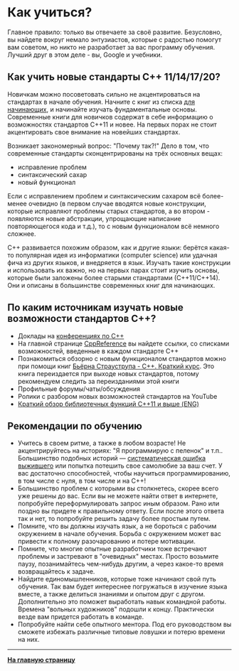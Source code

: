 # Как учиться?

Главное правило: только вы отвечаете за своё развитие. Безусловно, вы найдете вокруг немало энтузиастов, которые с радостью помогут вам советом, но никто не разработает за вас программу обучения. Лучший друг в этом деле - вы, Google и учебники.

## Как учить новые стандарты C++ 11/14/17/20?

Новичкам можно посоветовать сильно не акцентироваться на стандартах в начале обучения. Начните с книг из списка [для начинающих](Books/PreJunior.md), и начинайте изучать фундаментальные основы. Современные книги для новичков содержат в себе информацию о возможностях стандартов C++11 и новее. На первых порах не стоит акцентировать свое внимание на новейших стандартах. 

Возникает закономерный вопрос: "Почему так?!" Дело в том, что современные стандарты сконцентрированы на трёх основных вещах:

- исправление проблем
- синтаксический сахар
- новый функционал

Если с исправлением проблем и синтаксическим сахаром всё более-менее очевидно (в первом случае вводятся новые конструкции, которые исправляют проблемы старых стандартов, а во втором - появляются новые абстракции, упрощающие написание повторяющегося кода и т.д.), то с новым функционалом всё немного сложнее. 

C++ развивается похожим образом, как и другие языки: берётся какая-то популярная идея из информатики (computer science) или удачная фича из других языков, и внедряется в язык. Изучать такие конструкции и использовать их важно, но на первых парах стоит изучить основы, которые были заложены более старыми стандартами (С++11/С++14). Они и описаны в большинстве современных книг для начинающих. 

## По каким источникам изучать новые возможности стандартов C++?

- Доклады на [конференциях по C++](CommunitySources.md)
- На главной странице [CppReference](https://en.cppreference.com/w/cpp) вы найдете ссылки, со списками возможностей, введенные в каждом стандарте С++
- Познакомиться обзорно с новым функционалом стандартов можно при помощи книг [Бьёрна Страуструпа - C++. Краткий курс](https://www.ozon.ru/product/yazyk-programmirovaniya-c-kratkiy-kurs-150586178). Это книга переиздается при выходе новых стандартов, потому рекомендуем следить за переизданиями этой книги
- Профильные форумы/чаты/обсуждения
- Ролики с разбором новых возможностей стандартов на YouTube
- [Краткий обзор библиотечных функций C++11 и выше (ENG)](https://github.com/AnthonyCalandra/modern-cpp-features)

## Рекомендации по обучению

- Учитесь в своем ритме, а также в любом возрасте! Не акцентрируйтесь на историях: "Я программирую с пеленок" и т.п.. Большинство подобных историй — [систематическая ошибка выжившего](https://ru.wikipedia.org/wiki/Систематическая_ошибка_выжившего) или попытка потешить свое самолюбие за ваш счет. У вас достаточно способностей, чтобы научиться программированию, в том числе с нуля, в том числе и на C++!
- Большинство проблем с которыми вы столкнетесь, скорее всего уже решены до вас. Если вы не можете найти ответ в интернете, попробуйте переформулировать запрос иным образом. Рано или поздно вы придете к правильному ответу. Если после этого ответа так и нет, то попробуйте решить задачу более простым путем.
- Помните, что вы должны изучать язык, а не бороться с рабочим окружением в начале обучения. Борьба с окружением может вас привести к полному разочарованию и потере мотивации.
- Помните, что многие опытные разработчики тоже встречают проблемы и застревают в "очевидных" местах. Просто возьмите паузу, позанимайтесь чем-нибудь другим, а через какое-то время возвращайтесь к задаче.
- Найдите единомышленников, которые тоже начинают свой путь обучения. Так вам будет интереснее погружаться в изучение языка вместе, а также делиться знаниями и опытом друг с другом. Дополнительно это поможет выработать навык командной работы. Времена "вольных художников" подошли к концу. Практически везде вам придется работать в команде.
- Попробуйте найти себе опытного ментора. Под его руководством вы сможете избежать различные типовые ловушки и потерю времени на них.

---

[**На главную страницу**](README.md)

